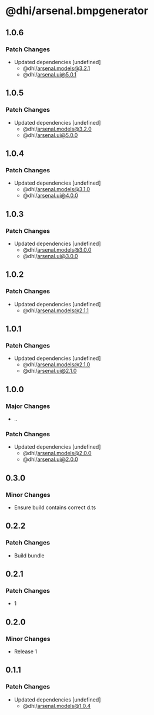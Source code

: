# @dhi/arsenal.bmpgenerator

## 1.0.6

### Patch Changes

- Updated dependencies [undefined]
  - @dhi/arsenal.models@3.2.1
  - @dhi/arsenal.ui@5.0.1

## 1.0.5

### Patch Changes

- Updated dependencies [undefined]
  - @dhi/arsenal.models@3.2.0
  - @dhi/arsenal.ui@5.0.0

## 1.0.4

### Patch Changes

- Updated dependencies [undefined]
  - @dhi/arsenal.models@3.1.0
  - @dhi/arsenal.ui@4.0.0

## 1.0.3

### Patch Changes

- Updated dependencies [undefined]
  - @dhi/arsenal.models@3.0.0
  - @dhi/arsenal.ui@3.0.0

## 1.0.2

### Patch Changes

- Updated dependencies [undefined]
  - @dhi/arsenal.models@2.1.1

## 1.0.1

### Patch Changes

- Updated dependencies [undefined]
  - @dhi/arsenal.models@2.1.0
  - @dhi/arsenal.ui@2.1.0

## 1.0.0

### Major Changes

- ..

### Patch Changes

- Updated dependencies [undefined]
  - @dhi/arsenal.models@2.0.0
  - @dhi/arsenal.ui@2.0.0

## 0.3.0

### Minor Changes

- Ensure build contains correct d.ts

## 0.2.2

### Patch Changes

- Build bundle

## 0.2.1

### Patch Changes

- 1

## 0.2.0

### Minor Changes

- Release 1

## 0.1.1

### Patch Changes

- Updated dependencies [undefined]
  - @dhi/arsenal.models@1.0.4
